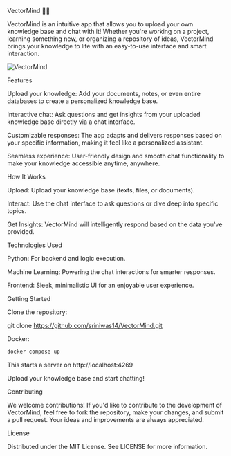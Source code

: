 VectorMind 🧠💡

VectorMind is an intuitive app that allows you to upload your own knowledge base and chat with it! Whether you're working on a project, learning something new, or organizing a repository of ideas, VectorMind brings your knowledge to life with an easy-to-use interface and smart interaction.

![VectorMind]("./screenshots/1.png")

Features

Upload your knowledge: Add your documents, notes, or even entire databases to create a personalized knowledge base.

Interactive chat: Ask questions and get insights from your uploaded knowledge base directly via a chat interface.

Customizable responses: The app adapts and delivers responses based on your specific information, making it feel like a personalized assistant.

Seamless experience: User-friendly design and smooth chat functionality to make your knowledge accessible anytime, anywhere.

How It Works

Upload: Upload your knowledge base (texts, files, or documents).

Interact: Use the chat interface to ask questions or dive deep into specific topics.

Get Insights: VectorMind will intelligently respond based on the data you've provided.

Technologies Used

Python: For backend and logic execution.

Machine Learning: Powering the chat interactions for smarter responses.

Frontend: Sleek, minimalistic UI for an enjoyable user experience.

Getting Started

Clone the repository:

git clone https://github.com/sriniwas14/VectorMind.git

Docker:

```bash
docker compose up
```

This starts a server on http://localhost:4269

Upload your knowledge base and start chatting!

Contributing

We welcome contributions! If you'd like to contribute to the development of VectorMind, feel free to fork the repository, make your changes, and submit a pull request. Your ideas and improvements are always appreciated.

License

Distributed under the MIT License. See LICENSE for more information.
